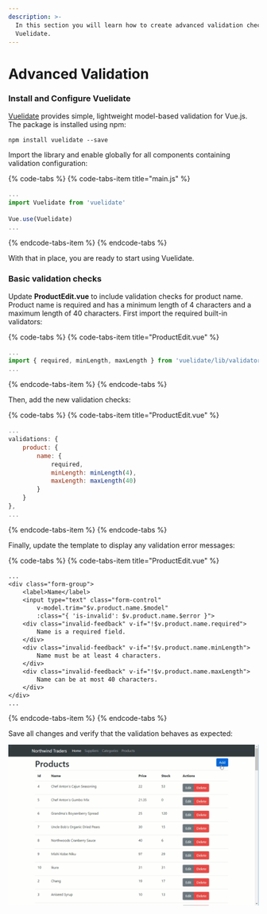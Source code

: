 ```yaml
---
description: >-
  In this section you will learn how to create advanced validation checks using
  Vuelidate.
---
```


# Advanced Validation

### Install and Configure Vuelidate

[Vuelidate](https://monterail.github.io/vuelidate) provides simple, lightweight model-based validation for Vue.js. The package is installed using npm:

```text
npm install vuelidate --save
```

Import the library and enable globally for all components containing validation configuration:

{% code-tabs %}
{% code-tabs-item title="main.js" %}
```javascript
...
import Vuelidate from 'vuelidate'

Vue.use(Vuelidate)
...
```
{% endcode-tabs-item %}
{% endcode-tabs %}

With that in place, you are ready to start using Vuelidate.

### Basic validation checks

Update **ProductEdit.vue** to include validation checks for product name. Product name is required and has a minimum length of 4 characters and a maximum length of 40 characters. First import the required built-in validators:

{% code-tabs %}
{% code-tabs-item title="ProductEdit.vue" %}
```javascript
...
import { required, minLength, maxLength } from 'vuelidate/lib/validators'
...
```
{% endcode-tabs-item %}
{% endcode-tabs %}

Then, add the new validation checks:

{% code-tabs %}
{% code-tabs-item title="ProductEdit.vue" %}
```javascript
...
validations: {
    product: {
        name: {
            required,
            minLength: minLength(4),
            maxLength: maxLength(40)
        }
    }
},
...
```
{% endcode-tabs-item %}
{% endcode-tabs %}

Finally, update the template to display any validation error messages:

{% code-tabs %}
{% code-tabs-item title="ProductEdit.vue" %}
```markup
...
<div class="form-group">
    <label>Name</label>
    <input type="text" class="form-control"
        v-model.trim="$v.product.name.$model"
        :class="{ 'is-invalid': $v.product.name.$error }">
    <div class="invalid-feedback" v-if="!$v.product.name.required">
        Name is a required field.
    </div>
    <div class="invalid-feedback" v-if="!$v.product.name.minLength">
        Name must be at least 4 characters.
    </div>
    <div class="invalid-feedback" v-if="!$v.product.name.maxLength">
        Name can be at most 40 characters.
    </div>
</div>
...
```
{% endcode-tabs-item %}
{% endcode-tabs %}

Save all changes and verify that the validation behaves as expected:

![](../.gitbook/assets/advanced-validation-animation-1.gif)

